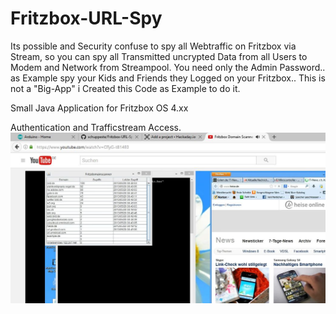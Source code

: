 # Fritzbox-URL-Spy
Its possible and Security confuse to spy all Webtraffic on Fritzbox via Stream, so you can spy all Transmitted uncrypted Data from all Users to  Modem and Network from Streampool. You need only the Admin Password.. as Example spy your Kids and Friends they Logged on your Fritzbox.. This is not a "Big-App" i Created this Code as Example to do it.

Small Java Application for Fritzbox OS 4.xx

Authentication and Trafficstream Access.
![Alt text](https://github.com/schuppeste/Fritzbox-URL-Spy/blob/master/fritzbox%20example.jpg "Optional Title")
